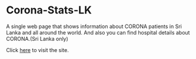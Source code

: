 # Corona-Stats-LK
A single web page that shows information about CORONA patients in Sri Lanka and all around the world.
And also you can find hospital details about CORONA.(Sri Lanka only)

Click <a href="http://corona-stats-lk.herokuapp.com/">here</a> to visit the site.